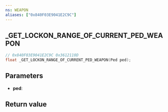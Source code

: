 ```yaml
---
ns: WEAPON
aliases: ["0x840F03E9041E2C9C"]
---
```

## _GET_LOCKON_RANGE_OF_CURRENT_PED_WEAPON

```c
// 0x840F03E9041E2C9C 0x3612110D
float _GET_LOCKON_RANGE_OF_CURRENT_PED_WEAPON(Ped ped);
```


## Parameters
* **ped**: 

## Return value
